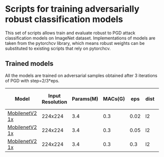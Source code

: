 # Scripts for training adversarially robust classification models

This set of scripts allows train and evaluate robust to PGD attack classification
models on ImageNet dataset. Implementations of models are taken from the pytorchcv library,
which means robust weights can be substituted to existing scripts that rely on pytorchcv.

## Trained models

All the models are trained on adversarial samples obtained after 3 iterations of PGD with step=2/3*eps.

Model            | Input Resolution | Params(M) | MACs(G) | eps | dist | Top-1 error | Top-5 error | Top-1 adv error | Top-5 adv error
---              |---               |---        |---      |---  |---   |---          |---          |---              |---
[MobilenetV2 1x](https://drive.google.com/file/d/1WCRjp9Q1oIuRpjmu9hLuE8uf9pLV2LMN/view?usp=sharing)   |224x224           | 3.4       | 0.3     | 0.02| l2   | 72.16       | 90.62       | 71.72           | 90.40
[MobilenetV2 1x](https://drive.google.com/file/d/1O82imwnSBfiaLRFs361jXWmgwkjWwYGv/view?usp=sharing)   |224x224           | 3.4       | 0.3     | 0.05| l2   | 72.12       | 90.34       | 71.11           | 89.84
[MobilenetV2 1x](https://drive.google.com/file/d/1Cz89u3J-0yrx8v8LGP98c4xQw3Dz5sfe/view?usp=sharing)   |224x224           | 3.4       | 0.3     | 0.3 | l2   | 71.38       | 89.8        | 68.79           | 88.50
